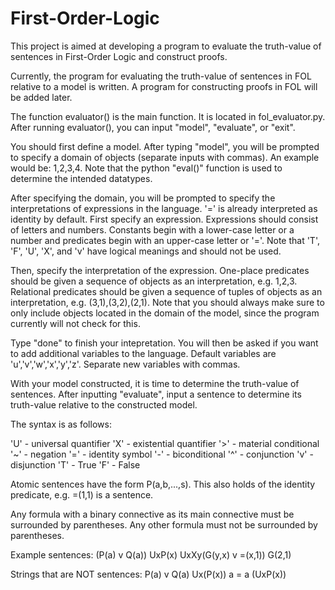 # First-Order-Logic

This project is aimed at developing a program to evaluate the truth-value of sentences in First-Order Logic and construct proofs.

Currently, the program for evaluating the truth-value of sentences in FOL relative to a model is written. A program for constructing proofs in FOL will be added later. 

The function evaluator() is the main function. It is located in fol_evaluator.py. After running evaluator(), you can input "model", "evaluate", or "exit". 

You should first define a model. After typing "model", you will be prompted to specify a domain of objects (separate inputs with commas). An example would be: 1,2,3,4. Note that the python "eval()" function is used to determine the intended datatypes. 

After specifying the domain, you will be prompted to specify the interpretations of expressions in the language. '=' is already interpreted as identity by default. First specify an expression. Expressions should consist of letters and numbers. Constants begin with a lower-case letter or a number and predicates begin with an upper-case letter or '='. Note that 'T', 'F', 'U', 'X', and 'v' have logical meanings and should not be used. 

Then, specify the interpretation of the expression. One-place predicates should be given a sequence of objects as an interpretation, e.g. 1,2,3. Relational predicates should be given a sequence of tuples of objects as an interpretation, e.g. (3,1),(3,2),(2,1). Note that you should always make sure to only include objects located in the domain of the model, since the program currently will not check for this. 

Type "done" to finish your intepretation. You will then be asked if you want to add additional variables to the language. Default variables are 'u','v','w','x','y','z'. Separate new variables with commas. 

With your model constructed, it is time to determine the truth-value of sentences. After inputting "evaluate", input a sentence to determine its truth-value relative to the constructed model. 

The syntax is as follows: 

'U' - universal quantifier 
'X' - existential quantifier
'>' - material conditional
'~' - negation
'=' - identity symbol
'-' - biconditional
'^' - conjunction
'v' - disjunction
'T' - True
'F' - False

Atomic sentences have the form P(a,b,...,s). This also holds of the identity predicate, e.g. =(1,1) is a sentence. 

Any formula with a binary connective as its main connective must be surrounded by parentheses. Any other formula must not be surrounded by parentheses. 

Example sentences: 
(P(a) v Q(a))
UxP(x)
UxXy(G(y,x) v =(x,1))
G(2,1)

Strings that are NOT sentences: 
P(a) v Q(a)
Ux(P(x))
a = a
(UxP(x))

